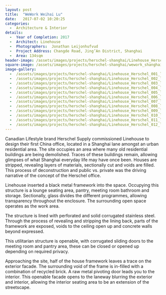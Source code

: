 ```yaml
---
layout: post
title:  "WeWork Weihai Lu"
date:   2017-07-02 10:20:25
categories:
  -  Architecture & Interior
details:
  -  Year of Completion: 2017
  -  Architect: Linehouse
  -  Photographers:  Jonathan Leijonhufvud
  -  Project Address: Changde Road, Jing’An District, Shanghai 
  -  Area: 134sqm
header-image: /assets/images/projects/herschel-shanghai/Linehouse_Herschel_007_lo.jpg
square-image: /assets/images/projects/herschel-shanghai/wework_shanghai_linehouse_square.jpg
image-gallery:
  -  /assets/images/projects/herschel-shanghai/Linehouse_Herschel_001_lo.jpg
  -  /assets/images/projects/herschel-shanghai/Linehouse_Herschel_002_lo.jpg
  -  /assets/images/projects/herschel-shanghai/Linehouse_Herschel_003_lo.jpg
  -  /assets/images/projects/herschel-shanghai/Linehouse_Herschel_004_lo.jpg
  -  /assets/images/projects/herschel-shanghai/Linehouse_Herschel_005_lo.jpg
  -  /assets/images/projects/herschel-shanghai/Linehouse_Herschel_006_lo.jpg
  -  /assets/images/projects/herschel-shanghai/Linehouse_Herschel_007_lo.jpg
  -  /assets/images/projects/herschel-shanghai/Linehouse_Herschel_008_lo.jpg
  -  /assets/images/projects/herschel-shanghai/Linehouse_Herschel_009_lo.jpg
  -  /assets/images/projects/herschel-shanghai/Linehouse_Herschel_010_lo.jpg
  -  /assets/images/projects/herschel-shanghai/Linehouse_Herschel_011_lo.jpg
  -  /assets/images/projects/herschel-shanghai/Linehouse_Herschel_012_lo.jpg
---
```

Canadian Lifestyle brand Herschel Supply commissioned Linehouse to design their first China office, located in a Shanghai lane amongst an urban residential area. The site occupies an area where many old residential buildings are being demolished. Traces of these buildings remain, allowing glimpses of what Shanghai everyday life may have once been. Houses are stripped, revealing layers of materials, sectionally cut and voids are filled. This process of deconstruction and public vs. private was the driving narrative of the concept of the Herschel office.

Linehouse inserted a black metal framework into the space. Occupying this structure is a lounge seating area, pantry, meeting room bathroom and storage. Sectionally, glass divides the different programmes, allowing transparency throughout the enclosure. The surrounding open space operates as the work area.

The structure is lined with perforated and solid corrugated stainless steel. Through the process of revealing and stripping the lining back, parts of the framework are exposed, voids to the ceiling open up and concrete walls beyond expressed.

This utilitarian structure is openable, with corrugated sliding doors to the meeting room and pantry area, these can be closed or opened up depending on required privacy.

Approaching the site, half of the house framework leaves a trace on the exterior facade. The surrounding void of the frame is in-filled with a combination of recycled brick. A raw metal pivoting door leads you to the interior. This openable facade opens to the laneway blurring the exterior and interior, allowing the interior seating area to be an extension of the streetscape.

